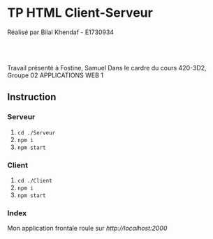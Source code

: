 # TP HTML Client-Serveur

Réalisé par Bilal Khendaf - E1730934
<br/>
<br/>
<br/>
<br/>

Travail présenté à Fostine, Samuel 
Dans le cardre du cours 420-3D2, Groupe 02
APPLICATIONS WEB 1


## Instruction
### Serveur

 1. `cd ./Serveur`
 2. `npm i`
 3. `npm start`

### Client

 1. `cd ./Client`
 2. `npm i`
 3. `npm start`


### Index
Mon application frontale roule sur *http://localhost:2000*

